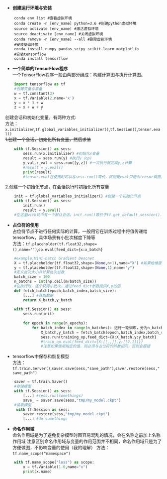* **创建运行环境与安装**  
```shell  
    conda env list #查看虚拟环境
    conda create -n [env_name] python=3.6 #创建python虚拟环境
    source activate [env_name] #激活虚拟环境
    source deactivate [env_name] #关闭虚拟环境
    conda remove -n [env_name] --all #删除虚拟环境
    #安装基础环境
    conda install numpy pandas scipy scikit-learn matplotlib
    #安装tensorflow
    conda install tensorflow
```

* **一个简单的TensorFlow程序**  
一个TensorFlow程序一般由两部分组成：构建计算图与执行计算图。  
```python
    import tensorflow as tf
    #创建变量与常量
    w = tf.constant(3)
    x = tf.Variable(2,name='x')
    y = x * 3 + w
    z = x + w + y
```
创建会话和初始化变量，有两种方式:  
方法：`x.initializer`,`tf.global_variables_initializer()`,`tf.Session()`,`tensor.eval()`  
~~1.创建一个会话，初始化所有变量，然后求值~~
```python
    with tf.Session() as sess:
        sess.run(x.initializer) #初始化x变量
        result = sess.run(y) #执行y（op)
        y_val,z_val = sess.run([y,z]) #一次执行就完成y,z计算
        #result = y.eval()
        print(result)
        #tensor.eval在使用时可以与sess.run()等价，区别是eval只能由tensor调用，而sess.run()不限制
```
2.创建一个初始化节点，在会话执行时初始化所有变量
```python
    init = tf.global_variables_initializer() #创建一个初始化节点
    with tf.Session() as sess:
        init.run()
        result = y.eval()
    #在这里with块中有一个默认会话，init.run()等价于tf.get_default_session().run(init), 这样可增加代码可读性与会话自动关闭
```

* **占位符的使用**  
占位符节点不进行任何实际的计算，一般用它在训练过程中将值传递给tensorflow，具体场景有小批次梯度下降等  
方法：`tf.placeholder(tf.float32,shape=(),name='')`,`op.eval(feed_dict={x:x_batch}`  
```python
    #example:Mini-batch Gradient Descnet
    X = tf.placeholder(tf.float32,shape=(None,n+1),name="X") #如果给维度设置为None，则表示任意尺寸大小
    y = tf.placeholder(tf.float32,shape=(None,1),name="y")
    #定义批次大小并计算批次总数
    batch_size = 100
    n_batchs = int(np.ceil(m/batch_size))
    #在执行时，逐个获得小批次，通过feed_dict参数提供X,y的值
    def fetch_batch(epoch,batch_index,batch_size):
        [...] #获取数据
        return X_batch,y_batch
    
    with tf.Session() as sess:
        sess.run(init)
        
        for epoch in range(n_epochs):
            for batch_index in range(n_batches): 进行一轮训练，分为n_batches个小批次训练
                X_batch,y_batch = fetch_batch(epoch,batch_index,batch_size)
                sess.run(training_op,feed_dict={X:X_batch,y:y_batch}
                #train_op.eval(feed_dict={X:[[,,]],y:[[2.1]]}) 
                #注意如果使用指定的值，则必须与占位符的阶数相同，否则会报错
```
* tensorflow中保存和恢复模型  
方法：`tf.train.Server()`,`saver.save(sess,"save_path")`,`saver.restore(sess,"save_path")`
```python
    saver = tf.train.Saver()
    #存储模型
    with tf.Session() as sess:
        [...] #sess.run(somethings)
        save_ = saver.save(sess,"tmp/my_model.ckpt")
    #读取模型
     with tf.Session as sess:
        saver.restore(sess,"tmp/my_model.ckpt")
        [...] #do somethings
```
* **命名作用域**  
命名作用域是为了避免复杂模型时图容易混乱的情况，会在名称之前加上名称作用域
注意区别命名作用域与变量的作用范围并不相同，命名作用域只是为了方便做图，不影响变量的使用（我的理解）
方法：`tf.name_scope("namespace")`  
```python
    with tf.name_scope("loss") as scope:
        x = tf.Variable(1.0,name="x")
        print(x.name)
```


